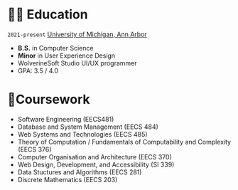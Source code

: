 # 👨‍🎓 Education
`2021-present` [University of Michigan, Ann Arbor](https://umich.edu/)
- **B.S.** in Computer Science
- **Minor** in User Experience Design
- WolverineSoft Studio UI/UX programmer 
- GPA: 3.5 / 4.0 

# 📕Coursework

- Software Engineering (EECS481)
- Database and System Management (EECS 484)
- Web Systems and Technologies (EECS 485)
- Theory of Computation / Fundamentals of Computability and Complexity (EECS 376)
- Computer Organisation and Architecture (EECS 370)
- Web Design, Development, and Accessibility (SI 339)
- Data Stuctures and Algorithms (EECS 281)
- Discrete Mathematics (EECS 203)
